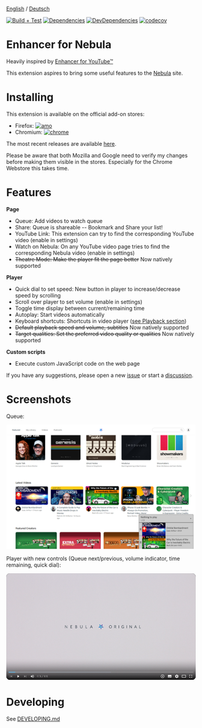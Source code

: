 <!-- LTeX: language=en-US -->

[English](README.md) / [Deutsch](README.DE.md)

[![Build + Test](https://badgen.net/github/checks/cpiber/NebulaEnhance/?label=build)](https://github.com/cpiber/NebulaEnhance/actions/)
[![Dependencies](https://badgen.net/david/dep/cpiber/NebulaEnhance/)](https://david-dm.org/cpiber/NebulaEnhance)
[![DevDependencies](https://badgen.net/david/dev/cpiber/NebulaEnhance/)](https://david-dm.org/cpiber/NebulaEnhance?type=dev)
[![codecov](https://badgen.net/codecov/c/github/cpiber/NebulaEnhance)](https://codecov.io/gh/cpiber/NebulaEnhance)


# Enhancer for Nebula

Heavily inspired by [Enhancer for YouTube&trade;](https://www.mrfdev.com/enhancer-for-youtube)

This extension aspires to bring some useful features to the [Nebula](https://nebula.app) site.



# Installing

This extension is available on the official add-on stores:

- Firefox: [![amo](https://badgen.net/amo/v/enhancer-for-nebula)](https://addons.mozilla.org/en-US/firefox/addon/enhancer-for-nebula/) 
- Chromium: [![chrome](https://badgen.net/chrome-web-store/v/niaholaehmipmbpoagjmdlocnhakeonl)](https://chrome.google.com/webstore/detail/enhancer-for-nebula/niaholaehmipmbpoagjmdlocnhakeonl)

The most recent releases are available [here](https://github.com/cpiber/NebulaEnhance/releases).

Please be aware that both Mozilla and Google need to verify my changes before making them visible in the stores. Especially for the Chrome Webstore this takes time.


# Features

**Page**
- Queue: Add videos to watch queue
- Share: Queue is shareable -- Bookmark and Share your list!
- YouTube Link: This extension can try to find the corresponding YouTube video (enable in settings)
- Watch on Nebula: On any YouTube video page tries to find the corresponding Nebula video (enable in settings)
- ~~Theatre Mode: Make the player fit the page better~~ Now natively supported

**Player**
- Quick dial to set speed: New button in player to increase/decrease speed by scrolling
- Scroll over player to set volume (enable in settings)
- Toggle time display between current/remaining time
- Autoplay: Start videos automatically
- Keyboard shortcuts: Shortcuts in video player ([see Playback section](https://www.mrfdev.com/youtube-keyboard-shortcuts))
- ~~Default playback speed and volume, subtitles~~ Now natively supported
- ~~Target qualities: Set the preferred video quality or qualities~~ Now natively supported

**Custom scripts**
- Execute custom JavaScript code on the web page

If you have any suggestions, please open a new [issue](https://github.com/cpiber/NebulaEnhance/issues) or start a [discussion](https://github.com/cpiber/NebulaEnhance/discussions/new).


# Screenshots

Queue:

![Queue / Watch list.](static/Screenshot3.png)

Player with new controls (Queue next/previous, volume indicator, time remaining, quick dial):

![Player with controls.](static/Screenshot1.png)


# Developing

See [DEVELOPING.md](DEVELOPING.md)
